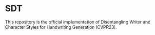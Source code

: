 # SDT
This repository is the official implementation of Disentangling Writer and Character Styles for Handwriting Generation (CVPR23).
